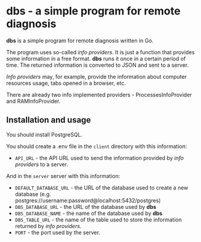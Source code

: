 # dbs - a simple program for remote diagnosis
**dbs** is a simple program for remote diagnosis written in Go.

The program uses so-called *info providers*. It is just a function that provides some information in a free format. **dbs** runs it once in a certain period of time. The returned information is converted to JSON and sent to a server.

*Info providers* may, for example, provide the information about computer resources usage, tabs opened in a browser, etc.

There are already two info implemented providers - ProcessesInfoProvider and RAMInfoProvider.

## Installation and usage
You should install PostgreSQL.

You should create a .env file in the `client` directory with this information:
* `API_URL` - the API URL used to send the information provided by *info providers* to a server.

And in the `server` server with this information:
* `DEFAULT_DATABASE_URL` - the URL of the database used to create a new database (e.g. postgres://username:password@localhost:5432/postgres)
* `DBS_DATABASE_URL` - the URL of the database used by **dbs**
* `DBS_DATABASE_NAME` - the name of the database used by **dbs**
* `DBS_TABLE_URL` - the name of the table used to store the information returned by *info providers*.
* `PORT` - the port used by the server.
